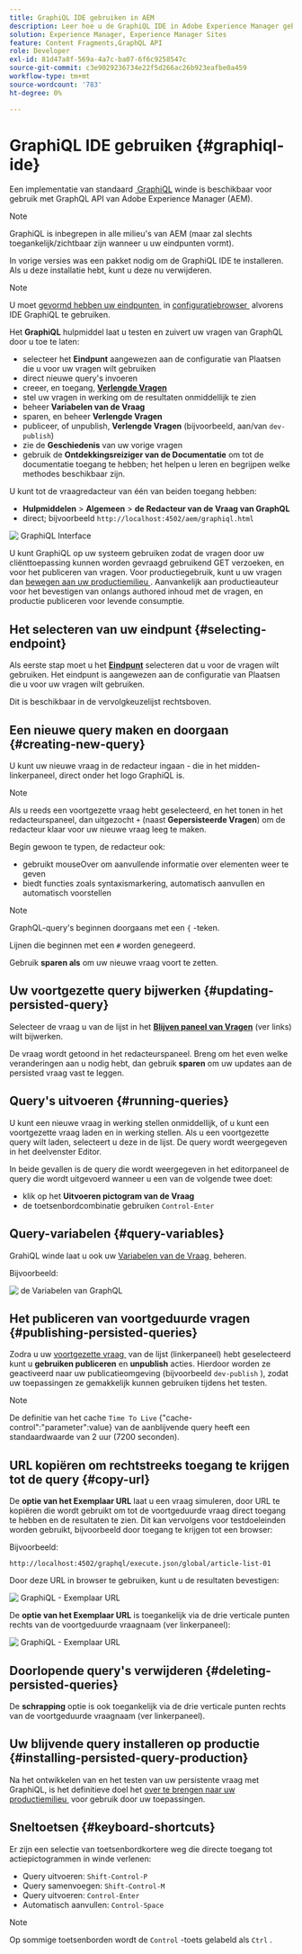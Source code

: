 ```yaml
---
title: GraphiQL IDE gebruiken in AEM
description: Leer hoe u de GraphiQL IDE in Adobe Experience Manager gebruikt.
solution: Experience Manager, Experience Manager Sites
feature: Content Fragments,GraphQL API
role: Developer
exl-id: 81d47a8f-569a-4a7c-ba07-6f6c9258547c
source-git-commit: c3e9029236734e22f5d266ac26b923eafbe0a459
workflow-type: tm+mt
source-wordcount: '783'
ht-degree: 0%

---
```


# GraphiQL IDE gebruiken {#graphiql-ide}

Een implementatie van standaard [&#x200B; GraphiQL &#x200B;](https://graphql.org/learn/serving-over-http/#graphiql) winde is beschikbaar voor gebruik met GraphQL API van Adobe Experience Manager (AEM).

>[!NOTE]
>
>GraphiQL is inbegrepen in alle milieu&#39;s van AEM (maar zal slechts toegankelijk/zichtbaar zijn wanneer u uw eindpunten vormt).
>
>In vorige versies was een pakket nodig om de GraphiQL IDE te installeren. Als u deze installatie hebt, kunt u deze nu verwijderen.

>[!NOTE]
>U moet [&#x200B; gevormd hebben uw eindpunten &#x200B;](/help/sites-developing/headless/graphql-api/graphql-endpoint.md) in [&#x200B; configuratiebrowser &#x200B;](/help/assets/content-fragments/content-fragments-configuration-browser.md) alvorens IDE GraphiQL te gebruiken.

Het **GraphiQL** hulpmiddel laat u testen en zuivert uw vragen van GraphQL door u toe te laten:

* selecteer het **Eindpunt** aangewezen aan de configuratie van Plaatsen die u voor uw vragen wilt gebruiken
* direct nieuwe query&#39;s invoeren
* creeer, en toegang, **[Verlengde Vragen](/help/sites-developing/headless/graphql-api/persisted-queries.md)**
* stel uw vragen in werking om de resultaten onmiddellijk te zien
* beheer **Variabelen van de Vraag**
* sparen, en beheer **Verlengde Vragen**
* publiceer, of unpublish, **Verlengde Vragen** (bijvoorbeeld, aan/van `dev-publish`)
* zie de **Geschiedenis** van uw vorige vragen
* gebruik de **Ontdekkingsreiziger van de Documentatie** om tot de documentatie toegang te hebben; het helpen u leren en begrijpen welke methodes beschikbaar zijn.

U kunt tot de vraagredacteur van één van beiden toegang hebben:

* **Hulpmiddelen** > **Algemeen** > **de Redacteur van de Vraag van GraphQL**
* direct; bijvoorbeeld `http://localhost:4502/aem/graphiql.html`

![&#x200B; GraphiQL Interface &#x200B;](assets/cfm-graphiql-interface.png " GraphiQL Interface ")

U kunt GraphiQL op uw systeem gebruiken zodat de vragen door uw cliënttoepassing kunnen worden gevraagd gebruikend GET verzoeken, en voor het publiceren van vragen. Voor productiegebruik, kunt u uw vragen dan [&#x200B; bewegen aan uw productiemilieu &#x200B;](/help/sites-developing/headless/graphql-api/persisted-queries.md#transfer-persisted-query-production). Aanvankelijk aan productieauteur voor het bevestigen van onlangs authored inhoud met de vragen, en productie publiceren voor levende consumptie.

## Het selecteren van uw eindpunt {#selecting-endpoint}

Als eerste stap moet u het **[Eindpunt](/help/sites-developing/headless/graphql-api/graphql-endpoint.md)** selecteren dat u voor de vragen wilt gebruiken. Het eindpunt is aangewezen aan de configuratie van Plaatsen die u voor uw vragen wilt gebruiken.

Dit is beschikbaar in de vervolgkeuzelijst rechtsboven.

## Een nieuwe query maken en doorgaan {#creating-new-query}

U kunt uw nieuwe vraag in de redacteur ingaan - die in het midden-linkerpaneel, direct onder het logo GraphiQL is.

>[!NOTE]
>
>Als u reeds een voortgezette vraag hebt geselecteerd, en het tonen in het redacteurspaneel, dan uitgezocht `+` (naast **Gepersisteerde Vragen**) om de redacteur klaar voor uw nieuwe vraag leeg te maken.

Begin gewoon te typen, de redacteur ook:

* gebruikt mouseOver om aanvullende informatie over elementen weer te geven
* biedt functies zoals syntaxismarkering, automatisch aanvullen en automatisch voorstellen

>[!NOTE]
>
>GraphQL-query&#39;s beginnen doorgaans met een `{` -teken.
>
>Lijnen die beginnen met een `#` worden genegeerd.

Gebruik **sparen als** om uw nieuwe vraag voort te zetten.

## Uw voortgezette query bijwerken {#updating-persisted-query}

Selecteer de vraag u van de lijst in het **[Blijven paneel van Vragen](/help/sites-developing/headless/graphql-api/persisted-queries.md)** (ver links) wilt bijwerken.

De vraag wordt getoond in het redacteurspaneel. Breng om het even welke veranderingen aan u nodig hebt, dan gebruik **sparen** om uw updates aan de persisted vraag vast te leggen.

## Query&#39;s uitvoeren {#running-queries}

U kunt een nieuwe vraag in werking stellen onmiddellijk, of u kunt een voortgezette vraag laden en in werking stellen. Als u een voortgezette query wilt laden, selecteert u deze in de lijst. De query wordt weergegeven in het deelvenster Editor.

In beide gevallen is de query die wordt weergegeven in het editorpaneel de query die wordt uitgevoerd wanneer u een van de volgende twee doet:

* klik op het **Uitvoeren pictogram van de Vraag**
* de toetsenbordcombinatie gebruiken `Control-Enter`

## Query-variabelen {#query-variables}

<!-- more details needed here? -->

GrahiQL winde laat u ook uw [&#x200B; Variabelen van de Vraag &#x200B;](/help/sites-developing/headless/graphql-api/graphql-api-content-fragments.md#graphql-variables) beheren.

Bijvoorbeeld:

![&#x200B; de Variabelen van GraphQL &#x200B;](assets/cfm-graphqlapi-03.png " de Variabelen van GraphQL ")

<!--
## Managing cache for your persisted queries {#managing-cache}

[Persisted queries](/help/headless/graphql-api/persisted-queries.md) are recommended as they can be cached at the dispatcher and CDN layers, ultimately improving the performance of the requesting client application. By default AEM will invalidate the Content Delivery Network (CDN) cache based on a default Time To Live (TTL).

>[!NOTE]
>
>Custom rewrite rules on the Dispatcher might override defaults from AEM publish. 
>
>In the case that you are sending TTL-based cache-control headers from the dispatcher, based on a location match pattern then, if necessary, you might want to exclude `/graphql/execute.json/*` from the matches.

Using GraphQL you can configure the HTTP Cache Headers  to control these parameters for your individual persisted query.

1. The **Headers** option is accessible via the three vertical dots to the right of the persisted query name (far left panel):

   ![Persisted Query HTTP Cache Headers](assets/cfm-graphqlapi-headers-01.png "Persisted Query HTTP Cache Headers")

1. Selecting this opens the **Cache Configuration** dialog box:

   ![Persisted Query HTTP Cache Header Settings](assets/cfm-graphqlapi-headers-02.png "Persisted Query HTTP Cache Header Settings")

1. Select the appropriate parameter, then adjust the value as required:

   * **cache-control** - **max-age**
     Caches can store this content for specified number of seconds. Typically this is the browser TTL (Time To Live).
   * **surrogate-control** - **s-maxage**
     Same as max-age but applies specifically to proxy caches.
   * **surrogate-control** - **stale-while-revalidate**
     Caches may continue to serve a cached response after it becomes stale, for up to the specified number of seconds.
   * **surrogate-control** - **stale-if-error**
     Caches may continue to serve a cached response if there is an origin error, for up to the specified number of seconds.

1. Select **Save** to persist the changes.
-->

## Het publiceren van voortgeduurde vragen {#publishing-persisted-queries}

Zodra u uw [&#x200B; voortgezette vraag &#x200B;](/help/sites-developing/headless/graphql-api/persisted-queries.md) van de lijst (linkerpaneel) hebt geselecteerd kunt u **gebruiken publiceren** en **unpublish** acties. Hierdoor worden ze geactiveerd naar uw publicatieomgeving (bijvoorbeeld `dev-publish` ), zodat uw toepassingen ze gemakkelijk kunnen gebruiken tijdens het testen.

>[!NOTE]
>
>De definitie van het cache `Time To Live` {&quot;cache-control&quot;:&quot;parameter&quot;:value} van de aanblijvende query heeft een standaardwaarde van 2 uur (7200 seconden).

## URL kopiëren om rechtstreeks toegang te krijgen tot de query {#copy-url}

De **optie van het Exemplaar URL** laat u een vraag simuleren, door URL te kopiëren die wordt gebruikt om tot de voortgeduurde vraag direct toegang te hebben en de resultaten te zien. Dit kan vervolgens voor testdoeleinden worden gebruikt, bijvoorbeeld door toegang te krijgen tot een browser:

<!--
  >[!NOTE]
  >
  >The URL will need [encoding before using programmatically](/help/headless/graphql-api/persisted-queries.md#encoding-query-url).
  >
  >The target environment might need adjusting, depending on your requirements.
-->

Bijvoorbeeld:

`http://localhost:4502/graphql/execute.json/global/article-list-01`

Door deze URL in browser te gebruiken, kunt u de resultaten bevestigen:

![&#x200B; GraphiQL - Exemplaar URL &#x200B;](assets/cfm-graphiql-copy-url.png " GraphiQL - Exemplaar URL ")

De **optie van het Exemplaar URL** is toegankelijk via de drie verticale punten rechts van de voortgeduurde vraagnaam (ver linkerpaneel):

![&#x200B; GraphiQL - Exemplaar URL &#x200B;](assets/cfm-graphiql-persisted-query-options.png " GraphiQL - Exemplaar URL ")

## Doorlopende query&#39;s verwijderen {#deleting-persisted-queries}

De **schrapping** optie is ook toegankelijk via de drie verticale punten rechts van de voortgeduurde vraagnaam (ver linkerpaneel).

<!-- what happens if you try to delete something that is still published? -->


## Uw blijvende query installeren op productie {#installing-persisted-query-production}

Na het ontwikkelen van en het testen van uw persistente vraag met GraphiQL, is het definitieve doel het [&#x200B; over te brengen naar uw productiemilieu &#x200B;](/help/sites-developing/headless/graphql-api/persisted-queries.md#transfer-persisted-query-production) voor gebruik door uw toepassingen.

## Sneltoetsen {#keyboard-shortcuts}

Er zijn een selectie van toetsenbordkortere weg die directe toegang tot actiepictogrammen in winde verlenen:

* Query uitvoeren: `Shift-Control-P`
* Query samenvoegen: `Shift-Control-M`
* Query uitvoeren: `Control-Enter`
* Automatisch aanvullen: `Control-Space`

>[!NOTE]
>
>Op sommige toetsenborden wordt de `Control` -toets gelabeld als `Ctrl` .
